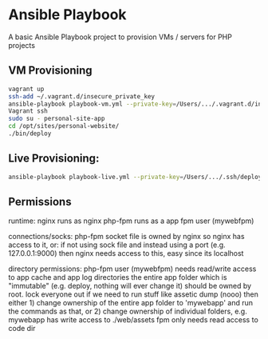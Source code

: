# Ansible Playbook

A basic Ansible Playbook project to provision VMs / servers for PHP projects

## VM Provisioning

``` bash
vagrant up
ssh-add ~/.vagrant.d/insecure_private_key
ansible-playbook playbook-vm.yml --private-key=/Users/.../.vagrant.d/insecure_private_key --become --become-user root --user vagrant
Vagrant ssh
sudo su - personal-site-app
cd /opt/sites/personal-website/
./bin/deploy
```

## Live Provisioning: 

``` bash
ansible-playbook playbook-live.yml --private-key=/Users/.../.ssh/deploy_key --become --become-user root
```

## Permissions
runtime:
nginx runs as nginx
php-fpm runs as a app fpm user (mywebfpm)

connections/socks:
php-fpm socket file is owned by nginx so nginx has access to it, or: if not using sock file and instead using a port (e.g. 127.0.0.1:9000) then nginx needs access to this, easy since its localhost

directory permissions:
php-fpm user (mywebfpm) needs read/write access to app cache and app log directories
the entire app folder which is "immutable" (e.g. deploy, nothing will ever change it) should be owned by root. lock everyone out
if we need to run stuff like assetic dump (nooo) then either 1) change ownership of the entire app folder to 'mywebapp' and run the commands as that, or 2) change ownership of individual folders, e.g. mywebapp has write access to ./web/assets
fpm only needs read access to code dir
